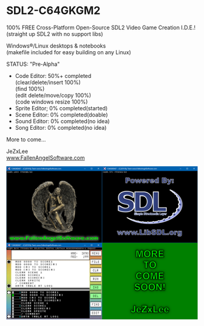 # SDL2-C64GKGM2
100% FREE Cross-Platform Open-Source SDL2 Video Game Creation I.D.E.!  
(straight up SDL2 with no support libs)  
  
Windows®/Linux desktops & notebooks  
(makefile included for easy building on any Linux)  
  
STATUS: "Pre-Alpha"  

- Code Editor: 50%+ completed  
(clear/delete/insert 100%)  
(find 100%)  
(edit delete/move/copy 100%)  
(code windows resize 100%)  
- Sprite Editor; 0% completed(started)  
- Scene Editor: 0% completed(doable)  
- Sound Editor: 0% completed(no idea)  
- Song Editor: 0% completed(no idea)  
  
More to come...  
  
JeZxLee  
www.FallenAngelSoftware.com  

![GitHubPromo](GitHubPromo7.png)
